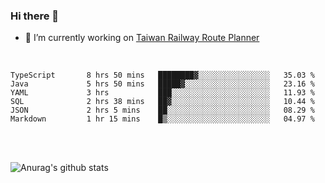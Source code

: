 ### Hi there 👋

- 🔭 I’m currently working on [Taiwan Railway Route Planner](https://github.com/Taiwan-Railway-Route-Planner)

<br/>

<!--START_SECTION:waka-->

```text
TypeScript       8 hrs 50 mins   ████████▓░░░░░░░░░░░░░░░░   35.03 %
Java             5 hrs 50 mins   █████▓░░░░░░░░░░░░░░░░░░░   23.16 %
YAML             3 hrs           ███░░░░░░░░░░░░░░░░░░░░░░   11.93 %
SQL              2 hrs 38 mins   ██▓░░░░░░░░░░░░░░░░░░░░░░   10.44 %
JSON             2 hrs 5 mins    ██░░░░░░░░░░░░░░░░░░░░░░░   08.29 %
Markdown         1 hr 15 mins    █▒░░░░░░░░░░░░░░░░░░░░░░░   04.97 %
```

<!--END_SECTION:waka-->

<br/>
<br/>

![Anurag's github stats](https://github-readme-stats.vercel.app/api?username=DepickereSven&show_icons=true&theme=tokyonight)



<!--
**DepickereSven/DepickereSven** is a ✨ _special_ ✨ repository because its `README.md` (this file) appears on your GitHub profile.

Here are some ideas to get you started:

- 🔭 I’m currently working on ...
- 🌱 I’m currently learning ...
- 👯 I’m looking to collaborate on ...
- 🤔 I’m looking for help with ...
- 💬 Ask me about ...
- 📫 How to reach me: ...
- 😄 Pronouns: ...
- ⚡ Fun fact: ...
-->
